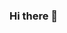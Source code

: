 ### Hi there 👋

<!--
**zhangjinghan/zhangjinghan** is a ✨ _special_ ✨ repository because its `README.md` (this file) appears on your GitHub profile.

I am Zhang Jinghan, graduated from Sichuan University in 2024, Master's degree, major in network and information security, research direction is image steganography.

- 🔭 I’m currently working on LLM application development.
- 🌱 I’m currently learning LLM, prompt engineering, Python, selenium, Django, Flask, FastAPI.
- 📫 How to reach me: 
wechat/tele: (+86)15610183501

-->
